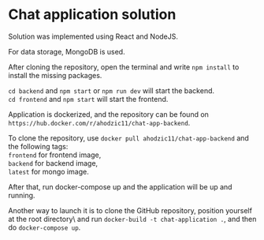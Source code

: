 # Chat application solution

Solution was implemented using React and NodeJS. 

For data storage, MongoDB is used. 


After cloning the repository, open the terminal and write `npm install` to install the missing packages.

`cd backend` and `npm start` or `npm run dev` will start the backend. \
`cd frontend` and `npm start` will start the frontend.

Application is dockerized, and the repository can be found on `https://hub.docker.com/r/ahodzic11/chat-app-backend`.

To clone the repository, use `docker pull ahodzic11/chat-app-backend` and the following tags:\
`frontend` for frontend image, \
`backend` for backend image, \
`latest` for mongo image. 

After that, run docker-compose up and the application will be up and running.

Another way to launch it is to clone the GitHub repository, position yourself at the root directory\ and run `docker-build -t chat-application .`, and then do `docker-compose up`.

